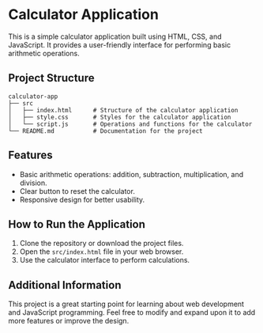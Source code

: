 # Calculator Application

This is a simple calculator application built using HTML, CSS, and JavaScript. It provides a user-friendly interface for performing basic arithmetic operations.

## Project Structure

```
calculator-app
├── src
│   ├── index.html      # Structure of the calculator application
│   ├── style.css       # Styles for the calculator application
│   └── script.js       # Operations and functions for the calculator
└── README.md           # Documentation for the project
```

## Features

- Basic arithmetic operations: addition, subtraction, multiplication, and division.
- Clear button to reset the calculator.
- Responsive design for better usability.

## How to Run the Application

1. Clone the repository or download the project files.
2. Open the `src/index.html` file in your web browser.
3. Use the calculator interface to perform calculations.

## Additional Information

This project is a great starting point for learning about web development and JavaScript programming. Feel free to modify and expand upon it to add more features or improve the design.